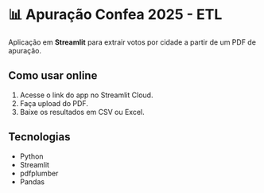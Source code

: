 # 📊 Apuração Confea 2025 - ETL

Aplicação em **Streamlit** para extrair votos por cidade a partir de um PDF de apuração.

## Como usar online
1. Acesse o link do app no Streamlit Cloud.
2. Faça upload do PDF.
3. Baixe os resultados em CSV ou Excel.

## Tecnologias
- Python
- Streamlit
- pdfplumber
- Pandas
